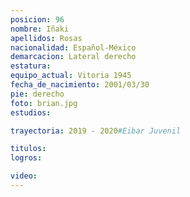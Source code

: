 ```yaml
---
posicion: 96
nombre: Iñaki
apellidos: Rosas
nacionalidad: Español-México
demarcacion: Lateral derecho
estatura: 
equipo_actual: Vitoria 1945
fecha_de_nacimiento: 2001/03/30
pie: derecho
foto: brian.jpg
estudios:

trayectoria: 2019 - 2020#Eibar Juvenil

titulos:
logros:

video:
---
```

